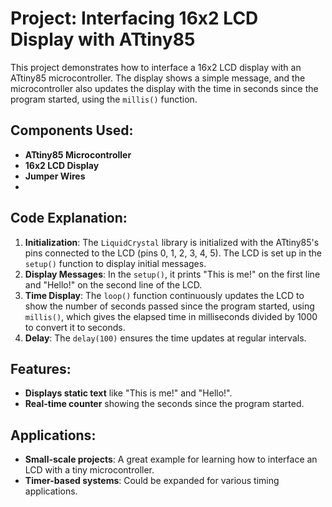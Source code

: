 # Project: Interfacing 16x2 LCD Display with ATtiny85

This project demonstrates how to interface a 16x2 LCD display with an ATtiny85 microcontroller. The display shows a simple message, and the microcontroller also updates the display with the time in seconds since the program started, using the `millis()` function.

## Components Used:
- **ATtiny85 Microcontroller**
- **16x2 LCD Display**
- **Jumper Wires**
- 
## Code Explanation:

1. **Initialization**: The `LiquidCrystal` library is initialized with the ATtiny85's pins connected to the LCD (pins 0, 1, 2, 3, 4, 5). The LCD is set up in the `setup()` function to display initial messages.
2. **Display Messages**: In the `setup()`, it prints "This is me!" on the first line and "Hello!" on the second line of the LCD.
3. **Time Display**: The `loop()` function continuously updates the LCD to show the number of seconds passed since the program started, using `millis()`, which gives the elapsed time in milliseconds divided by 1000 to convert it to seconds. 
4. **Delay**: The `delay(100)` ensures the time updates at regular intervals.

## Features:
- **Displays static text** like "This is me!" and "Hello!".
- **Real-time counter** showing the seconds since the program started.

## Applications:
- **Small-scale projects**: A great example for learning how to interface an LCD with a tiny microcontroller.
- **Timer-based systems**: Could be expanded for various timing applications.
